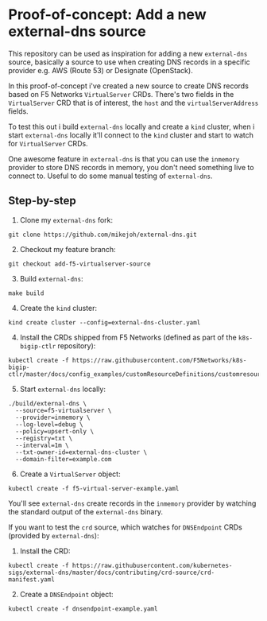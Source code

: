 # Proof-of-concept: Add a new external-dns source

This repository can be used as inspiration for adding a new `external-dns` source, basically a source to use when creating DNS records in a specific provider e.g. AWS (Route 53) or Designate (OpenStack).

In this proof-of-concept i've created a new source to create DNS records based on F5 Networks `VirtualServer` CRDs. There's two fields in the `VirtualServer` CRD that is of interest, the `host` and the `virtualServerAddress` fields.

To test this out i build `external-dns` locally and create a `kind` cluster, when i start `external-dns` locally it'll connect to the `kind` cluster and start to watch for `VirtualServer` CRDs.

One awesome feature in `external-dns` is that you can use the `inmemory` provider to store DNS records in memory, you don't need something live to connect to. Useful to do some manual testing of `external-dns`.

## Step-by-step
1. Clone my `external-dns` fork:
```
git clone https://github.com/mikejoh/external-dns.git 
``` 
2. Checkout my feature branch:
```
git checkout add-f5-virtualserver-source
```
3. Build `external-dns`:
```
make build
```
4. Create the `kind` cluster:
```
kind create cluster --config=external-dns-cluster.yaml
```
4. Install the CRDs shipped from F5 Networks (defined as part of the `k8s-bigip-ctlr` repository):
```
kubectl create -f https://raw.githubusercontent.com/F5Networks/k8s-bigip-ctlr/master/docs/config_examples/customResourceDefinitions/customresourcedefinitions.yml
```
5. Start `external-dns` locally:
```
./build/external-dns \
  --source=f5-virtualserver \
  --provider=inmemory \
  --log-level=debug \
  --policy=upsert-only \
  --registry=txt \
  --interval=1m \
  --txt-owner-id=external-dns-cluster \
  --domain-filter=example.com
```
6. Create a `VirtualServer` object:
```
kubectl create -f f5-virtual-server-example.yaml
```

You'll see `external-dns` create records in the `inmemory` provider by watching the standard output of the `external-dns` binary.

If you want to test the `crd` source, which watches for `DNSEndpoint` CRDs (provided by `external-dns`):
1. Install the CRD:
```
kubectl create -f https://raw.githubusercontent.com/kubernetes-sigs/external-dns/master/docs/contributing/crd-source/crd-manifest.yaml
```
2. Create a `DNSEndpoint` object:
```
kubectl create -f dnsendpoint-example.yaml
```

